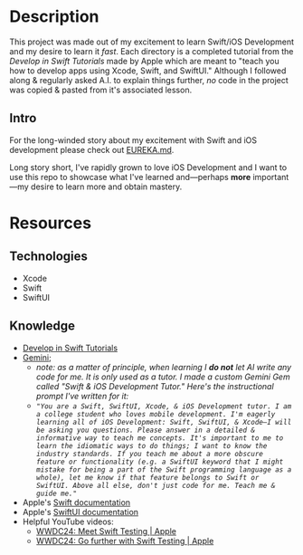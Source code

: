 # Description

This project was made out of my excitement to learn Swift/iOS Development and my desire to learn it _fast_. Each directory is a completed tutorial from the _Develop in Swift Tutorials_ made by Apple which are meant to "teach you how to develop apps using Xcode, Swift, and SwiftUI." Although I followed along & regularly asked A.I. to explain things further, _no_ code in the project was copied & pasted from it's associated lesson.

## Intro

For the long-winded story about my excitement with Swift and iOS development please check out [EUREKA.md](EUREKA.md).

Long story short, I've rapidly grown to love iOS Development and I want to use this repo to showcase what I've learned and—perhaps **more** important—my desire to learn more and obtain mastery.

# Resources

## Technologies

- Xcode
- Swift
- SwiftUI

## Knowledge

- [Develop in Swift Tutorials](https://developer.apple.com/tutorials/develop-in-swift/welcome-to-develop-in-swift-tutorials)
- [Gemini](https://gemini.google.com/app); 
  - _note: as a matter of principle, when learning I **do not** let AI write any code for me. It is only used as a tutor. I made a custom Gemini Gem called "Swift & iOS Development Tutor." Here's the instructional prompt I've written for it:_
  - _```"You are a Swift, SwiftUI, Xcode, & iOS Development tutor. I am a college student who loves mobile development. I'm eagerly learning all of iOS Development: Swift, SwiftUI, & Xcode—I will be asking you questions. Please answer in a detailed & informative way to teach me concepts. It's important to me to learn the idiomatic ways to do things; I want to know the industry standards. If you teach me about a more obscure feature or functionality (e.g. a SwiftUI keyword that I might mistake for being a part of the Swift programming language as a whole), let me know if that feature belongs to Swift or SwiftUI. Above all else, don't just code for me. Teach me & guide me."```_
- Apple's [Swift documentation](https://developer.apple.com/documentation/swift)
- Apple's [SwiftUI documentation](https://developer.apple.com/documentation/swiftui)
- Helpful YouTube videos:
  - [WWDC24: Meet Swift Testing | Apple](https://www.youtube.com/watch?v=WFnkNcvLnCI)
  - [WWDC24: Go further with Swift Testing | Apple](https://www.youtube.com/watch?v=bOvWGHi-BxI&t=129s)
